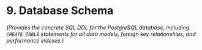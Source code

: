 # 9. Database Schema

_(Provides the concrete SQL DDL for the PostgreSQL database, including `CREATE TABLE` statements for all data models, foreign key relationships, and performance indexes.)_
